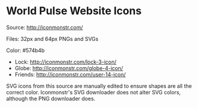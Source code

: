 World Pulse Website Icons
=========================

Source: http://iconmonstr.com/

Files: 32px and 64px PNGs and SVGs

Color: #574b4b

- Lock: http://iconmonstr.com/lock-3-icon/
- Globe: http://iconmonstr.com/globe-4-icon/
- Friends: http://iconmonstr.com/user-14-icon/

SVG icons from this source are manually edited to ensure shapes are all the
correct color. Iconmonstr's SVG downloader does not alter SVG colors, although
the PNG downloader does.
